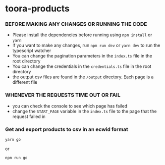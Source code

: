# toora-products

### BEFORE MAKING ANY CHANGES OR RUNNING THE CODE
- Please install the dependencies before running using ```npm install``` or ```yarn```
- If you want to make any changes, run ```npm run dev``` or ```yarn dev``` to run the typescript watcher
- You can change the pagination parameters in the ```index.ts``` file in the root directory
- You can change the credentials in the ```credentials.ts``` file in the root directory
- the output csv files are found in the ```/output``` directory. Each page is a different file

### WHENEVER THE REQUESTS TIME OUT OR FAIL
- you can check the console to see which page has failed
- change the ```START_PAGE``` variable in the ```index.ts``` file to the page that the request failed in

### Get and export products to csv in an ecwid format
```
yarn go
```
or
```
npm run go
```
